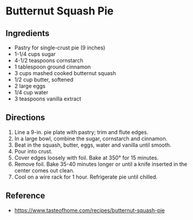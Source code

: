 # Butternut Squash Pie

## Ingredients
* Pastry for single-crust pie (9 inches)
* 1-1/4 cups sugar
* 4-1/2 teaspoons cornstarch
* 1 tablespoon ground cinnamon
* 3 cups mashed cooked butternut squash
* 1/2 cup butter, softened
* 2 large eggs
* 1/4 cup water
* 3 teaspoons vanilla extract

## Directions
1. Line a 9-in. pie plate with pastry; trim and flute edges.
2. In a large bowl, combine the sugar, cornstarch and cinnamon. 
3. Beat in the squash, butter, eggs, water and vanilla until smooth. 
4. Pour into crust.
5. Cover edges loosely with foil. Bake at 350° for 15 minutes. 
6. Remove foil. Bake 35-40 minutes longer or until a knife inserted in the center comes out clean.
7. Cool on a wire rack for 1 hour. Refrigerate pie until chilled.

## Reference
* https://www.tasteofhome.com/recipes/butternut-squash-pie
